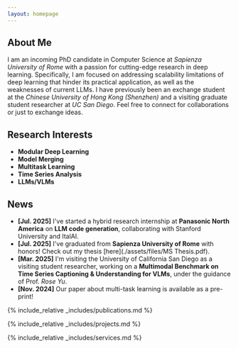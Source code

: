 ```yaml
---
layout: homepage
---
```


## About Me

I am an incoming PhD candidate in Computer Science at *Sapienza University of Rome* with a passion for cutting-edge research in deep learning. Specifically, I am focused on addressing scalability limitations of deep learning that hinder its practical application, as well as the weaknesses of current LLMs.  I have previously been an exchange student at the *Chinese University of Hong Kong (Shenzhen)* and a visiting graduate student researcher at *UC San Diego*. 
Feel free to connect for collaborations or just to exchange ideas.

## Research Interests

- **Modular Deep Learning**
- **Model Merging**
- **Multitask Learning**
- **Time Series Analysis**
- **LLMs/VLMs**

## News
- **[Jul. 2025]** I've started a hybrid research internship at **Panasonic North America** on **LLM code generation**, collaborating with Stanford University and ItalAI. 
- **[Jul. 2025]** I've graduated from **Sapienza University of Rome** with honors! Check out my thesis [here](./assets/files/MS Thesis.pdf).
- **[Mar. 2025]** I'm visiting the University of California San Diego as a visiting student researcher, working on a **Multimodal Benchmark on Time Series Captioning & Understanding for VLMs**, under the guidance of Prof. *Rose Yu*.
- **[Nov. 2024]** Our paper about multi-task learning is available as a pre-print!


{% include_relative _includes/publications.md %}

{% include_relative _includes/projects.md %}

{% include_relative _includes/services.md %}
